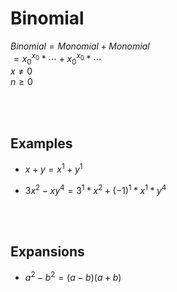 
# Binomial

$Binomial = Monomial + Monomial$ <br>
$= x_{0}^{x_{0}} * \cdots + x_{0}^{x_{0}} * \cdots$ <br>
$x \neq 0$ <br>
$n \geq 0$ <br>

<br>
<br>

## Examples

- $x + y = x^{1} + y^{1}$

- $3x^{2} - xy^{4} = 3^{1} * x^{2} + (-1)^{1} * x^{1} * y^{4}$

<br>
<br>

## Expansions

-   $a^{2} - b^{2} = (a - b)(a + b)$

<br>
